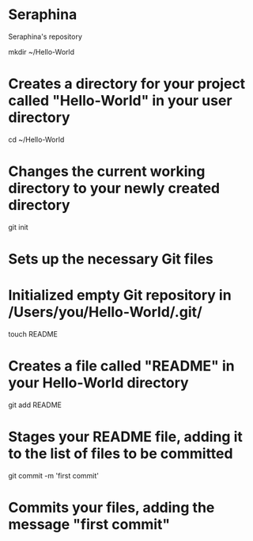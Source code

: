 Seraphina
=========

Seraphina's repository


mkdir ~/Hello-World
# Creates a directory for your project called "Hello-World" in your user directory

cd ~/Hello-World
# Changes the current working directory to your newly created directory

git init
# Sets up the necessary Git files
# Initialized empty Git repository in /Users/you/Hello-World/.git/

touch README
# Creates a file called "README" in your Hello-World directory


git add README
# Stages your README file, adding it to the list of files to be committed

git commit -m 'first commit'
# Commits your files, adding the message "first commit"
